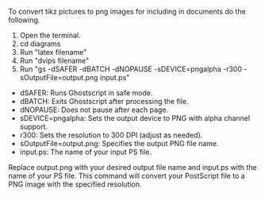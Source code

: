 To convert tikz pictures to png images for including in documents do the following.

1. Open the terminal.
2. cd diagrams
3. Run "latex filename"
4. Run "dvips filename"
5. Run "gs -dSAFER -dBATCH -dNOPAUSE -sDEVICE=pngalpha -r300 -sOutputFile=output.png input.ps"

- dSAFER: Runs Ghostscript in safe mode.
- dBATCH: Exits Ghostscript after processing the file.
- dNOPAUSE: Does not pause after each page.
- sDEVICE=pngalpha: Sets the output device to PNG with alpha channel support.
- r300: Sets the resolution to 300 DPI (adjust as needed).
- sOutputFile=output.png: Specifies the output PNG file name.
- input.ps: The name of your input PS file.

Replace output.png with your desired output file name and input.ps with the name of your PS file. This command will convert your PostScript file to a PNG image with the specified resolution.

